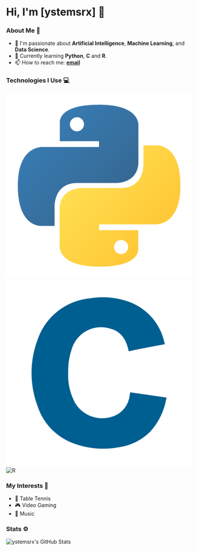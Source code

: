 # Hi, I'm [ystemsrx] 👋

### About Me 🚀
- 🤖 I'm passionate about **Artificial Intelligence**, **Machine Learning**, and **Data Science**.
- 🌱 Currently learning **Python**, **C** and **R**.
- 📫 How to reach me: **[email](mailto:250218lxl@gmail.com)**

### Technologies I Use 💻
![Python](Badge/PythonBadge.svg) ![C](Badge/CBadge.svg) ![R](RBadge.svg)

### My Interests 🌟
- 🏓 Table Tennis
- 🎮 Video Gaming
- 🎸 Music

### Stats ⚙️
![ystemsrx's GitHub Stats](https://github-readme-stats.vercel.app/api?username=ystemsrx&show_icons=true)

